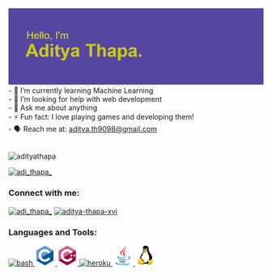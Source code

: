 <img src="https://github.com/adityathapa/adityathapa/blob/f61378dea4a0b404dce879e76a80e42b47257703/header.png" alt="banner that says Aditya Thapa">
- 🌱 I’m currently learning Machine Learning <br>
- 🤔 I’m looking for help with web development <br>
- 💬 Ask me about anything <br>
- ⚡ Fun fact: I love playing games and developing them! <br>
- 🗣️ Reach me at: <a href= "mailto:aditya.th9098@gmail.com">aditya.th9098@gmail.com</a> <br>

<br>
<p align="left"> <img src="https://komarev.com/ghpvc/?username=adityathapa&label=Profile%20views&color=0ea1b4&style=plastic" alt="adityathapa" /> </p>

<p align="left"> <a href="https://twitter.com/adi_thapa_" target="blank"><img src="https://img.shields.io/twitter/follow/adi_thapa_?logo=twitter&style=for-the-badge" alt="adi_thapa_" /></a> </p>

<h3 align="left">Connect with me:</h3>
<p align="left">
<a href="https://twitter.com/adi_thapa_" target="blank"><img align="center" src="https://raw.githubusercontent.com/rahuldkjain/github-profile-readme-generator/master/src/images/icons/Social/twitter.svg" alt="adi_thapa_" height="30" width="40" /></a>
<a href="https://linkedin.com/in/aditya-thapa-xvi" target="blank"><img align="center" src="https://raw.githubusercontent.com/rahuldkjain/github-profile-readme-generator/master/src/images/icons/Social/linked-in-alt.svg" alt="aditya-thapa-xvi" height="30" width="40" /></a>
</p>

<h3 align="left">Languages and Tools:</h3>
<p align="left"> <a href="https://www.gnu.org/software/bash/" target="_blank"> <img src="https://www.vectorlogo.zone/logos/gnu_bash/gnu_bash-icon.svg" alt="bash" width="40" height="40"/> </a> <a href="https://www.cprogramming.com/" target="_blank"> <img src="https://raw.githubusercontent.com/devicons/devicon/master/icons/c/c-original.svg" alt="c" width="40" height="40"/> </a> <a href="https://www.w3schools.com/cpp/" target="_blank"> <img src="https://raw.githubusercontent.com/devicons/devicon/master/icons/cplusplus/cplusplus-original.svg" alt="cplusplus" width="40" height="40"/> </a> <a href="https://heroku.com" target="_blank"> <img src="https://www.vectorlogo.zone/logos/heroku/heroku-icon.svg" alt="heroku" width="40" height="40"/> </a> <a href="https://www.java.com" target="_blank"> <img src="https://raw.githubusercontent.com/devicons/devicon/master/icons/java/java-original.svg" alt="java" width="40" height="40"/> </a> <a href="https://www.linux.org/" target="_blank"> <img src="https://raw.githubusercontent.com/devicons/devicon/master/icons/linux/linux-original.svg" alt="linux" width="40" height="40"/> </a> </p>

<!---
adityathapa/adityathapa is a ✨ special ✨ repository because its `README.md` (this file) appears on your GitHub profile.
You can click the Preview link to take a look at your changes.
--->
